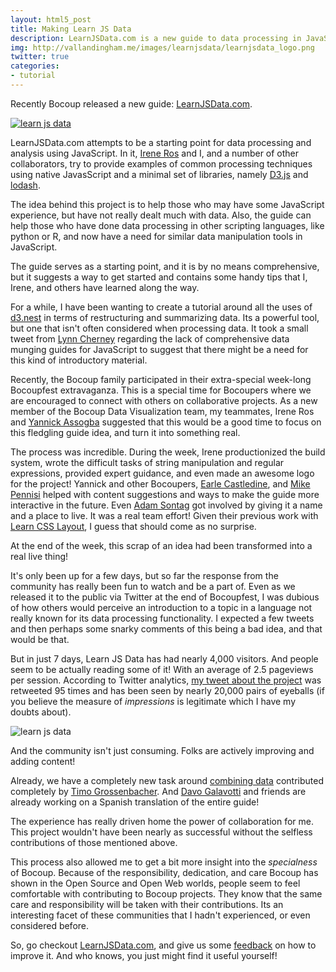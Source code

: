 ```yaml
---
layout: html5_post
title: Making Learn JS Data
description: LearnJSData.com is a new guide to data processing in JavaScript. This post describes the process of its creation and the specialness of the people involved.
img: http://vallandingham.me/images/learnjsdata/learnjsdata_logo.png
twitter: true
categories:
- tutorial
---
```


Recently Bocoup released a new guide: [LearnJSData.com](http://learnjsdata.com/).

<div class="center">
<a href="http://learnjsdata.com/"><img class="center" src="http://vallandingham.me/images/learnjsdata/learnjsdata.png" alt="learn js data" style=""/></a>
</div>

LearnJSData.com attempts to be a starting point for data processing and analysis using JavaScript. In it, [Irene Ros](https://twitter.com/iros) and I, and a number of other collaborators, try to provide examples of common processing techniques using native JavasScript and a minimal set of libraries, namely [D3.js](http://d3js.org/) and [lodash](https://lodash.com/).

The idea behind this project is to help those who may have some JavaScript experience, but have not really dealt much with data. Also, the guide can help those who have done data processing in other scripting languages, like python or R, and now have a need for similar data manipulation tools in JavaScript.

The guide serves as a starting point, and it is by no means comprehensive, but it suggests a way to get started and contains some handy tips that I, Irene, and others have learned along the way.

For a while, I have been wanting to create a tutorial around all the uses of [d3.nest](https://github.com/mbostock/d3/wiki/Arrays#d3_nest) in terms of restructuring and summarizing data. Its a powerful tool, but one that isn't often considered when processing data. It took a small tweet from [Lynn Cherney](https://twitter.com/arnicas) regarding the lack of comprehensive data munging guides for JavaScript to suggest that there might be a need for this kind of introductory material.

Recently, the Bocoup family participated in their extra-special week-long Bocoupfest extravaganza. This is a special time for Bocoupers where we are encouraged to connect with others on collaborative projects. As a new member of the Bocoup Data Visualization team, my teammates, Irene Ros and [Yannick Assogba](https://twitter.com/tafsiri) suggested that this would be a good time to focus on this fledgling guide idea, and turn it into something real.

The process was incredible. During the week, Irene productionized the build system, wrote the difficult tasks of string manipulation and regular expressions, provided expert guidance, and even made an awesome logo for the project! Yannick and other Bocoupers, [Earle Castledine](https://twitter.com/mrspeaker), and [Mike Pennisi](https://twitter.com/JugglinMike) helped with content suggestions and ways to make the guide more interactive in the future. Even [Adam Sontag](https://twitter.com/ajpiano) got involved by giving it a name and a place to live. It was a real team effort! Given their previous work with [Learn CSS Layout](http://learnlayout.com/), I guess that should come as no surprise.

At the end of the week, this scrap of an idea had been transformed into a real live thing!

It's only been up for a few days, but so far the response from the community has really been fun to watch and be a part of. Even as we released it to the public via Twitter at the end of Bocoupfest, I was dubious of how others would perceive an introduction to a topic in a language not really known for its data processing functionality. I expected a few tweets and then perhaps some snarky comments of this being a bad idea, and that would be that.

But in just 7 days, Learn JS Data has had nearly 4,000 visitors. And people seem to be actually reading some of it! With an average of 2.5 pageviews per session. According to Twitter analytics, [my tweet about the project](https://twitter.com/vlandham/status/576457270625701888) was retweeted 95 times and has been seen by nearly 20,000 pairs of eyeballs (if you believe the measure of _impressions_ is legitimate which I have my doubts about).

<div class="center">
<img class="center" src="http://vallandingham.me/images/learnjsdata/visitors.png" alt="learn js data" style=""/>
</div>


And the community isn't just consuming. Folks are actively improving and adding content!

Already, we have a completely new task around [combining data](http://learnjsdata.com/combine_data.html) contributed completely by [Timo Grossenbacher](https://twitter.com/grssnbchr). And [Davo Galavotti](https://gyrosco.pe/davo/) and friends are already working on a Spanish translation of the entire guide!

The experience has really driven home the power of collaboration for me. This project wouldn't have been nearly as successful without the selfless contributions of those mentioned above.

This process also allowed me to get a bit more insight into the _specialness_ of Bocoup. Because of the responsibility, dedication, and care Bocoup has shown in the Open Source and Open Web worlds, people seem to feel comfortable with contributing to Bocoup projects. They know that the same care and responsibility will be taken with their contributions. Its an interesting facet of these communities that I hadn't experienced, or even considered before.

So, go checkout [LearnJSData.com](http://learnjsdata.com/), and give us some [feedback](https://github.com/vlandham/js_data/issues) on how to improve it. And who knows, you just might find it useful yourself!

